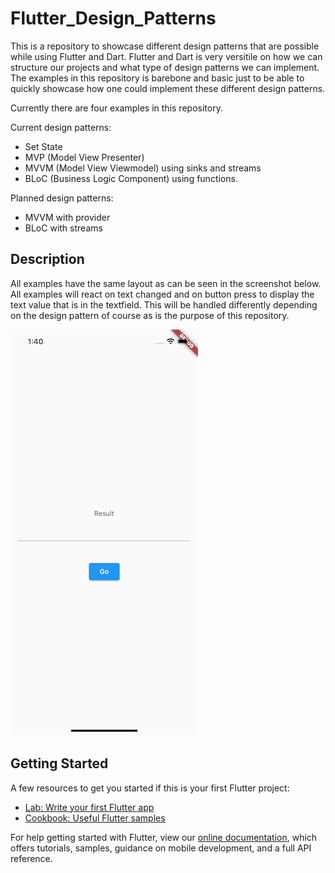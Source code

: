 # Flutter_Design_Patterns

This is a repository to showcase different design patterns that are possible while using Flutter and Dart. 
Flutter and Dart is very versitile on how we can structure our projects and what type of design patterns we can implement.
The examples in this repository is barebone and basic just to be able to quickly showcase how one could implement these different design patterns.

Currently there are four examples in this repository.

Current design patterns:
- Set State 
- MVP (Model View Presenter)
- MVVM (Model View Viewmodel) using sinks and streams
- BLoC (Business Logic Component) using functions.

Planned design patterns:
- MVVM with provider
- BLoC with streams

## Description
All examples have the same layout as can be seen in the screenshot below. All examples will react on text changed and on button press to display the text value that is in the textfield. This will be handled differently depending on the design pattern of course as is the purpose of this repository.

![alt text](https://github.com/Drysen1/Flutter_Design_Patterns/blob/main/screenshots/design_pattern_ui.png)

## Getting Started

A few resources to get you started if this is your first Flutter project:

- [Lab: Write your first Flutter app](https://flutter.dev/docs/get-started/codelab)
- [Cookbook: Useful Flutter samples](https://flutter.dev/docs/cookbook)

For help getting started with Flutter, view our
[online documentation](https://flutter.dev/docs), which offers tutorials,
samples, guidance on mobile development, and a full API reference.
